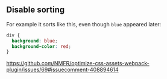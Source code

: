 ## Disable sorting

For example it sorts like this, even though `blue` appeared later:

```css
div {
  background: blue;
  background-color: red;
}
```

https://github.com/NMFR/optimize-css-assets-webpack-plugin/issues/69#issuecomment-408894614
